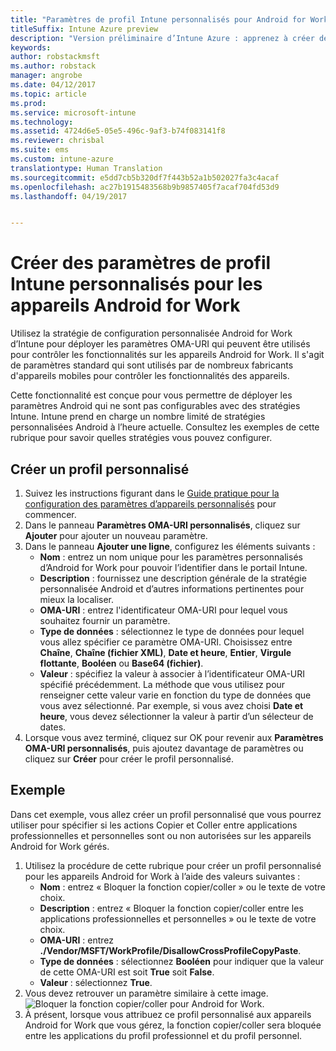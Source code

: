 ```yaml
---
title: "Paramètres de profil Intune personnalisés pour Android for Work"
titleSuffix: Intune Azure preview
description: "Version préliminaire d’Intune Azure : apprenez à créer des paramètres de profil Intune personnalisés pour les appareils Android for Work."
keywords: 
author: robstackmsft
ms.author: robstack
manager: angrobe
ms.date: 04/12/2017
ms.topic: article
ms.prod: 
ms.service: microsoft-intune
ms.technology: 
ms.assetid: 4724d6e5-05e5-496c-9af3-b74f083141f8
ms.reviewer: chrisbal
ms.suite: ems
ms.custom: intune-azure
translationtype: Human Translation
ms.sourcegitcommit: e5dd7cb5b320df7f443b52a1b502027fa3c4acaf
ms.openlocfilehash: ac27b1915483568b9b9857405f7acaf704fd53d9
ms.lasthandoff: 04/19/2017


---
```


# <a name="create-intune-custom-profile-settings-for-android-for-work-devices"></a>Créer des paramètres de profil Intune personnalisés pour les appareils Android for Work

Utilisez la stratégie de configuration personnalisée Android for Work d’Intune pour déployer les paramètres OMA-URI qui peuvent être utilisés pour contrôler les fonctionnalités sur les appareils Android for Work. Il s'agit de paramètres standard qui sont utilisés par de nombreux fabricants d'appareils mobiles pour contrôler les fonctionnalités des appareils.

Cette fonctionnalité est conçue pour vous permettre de déployer les paramètres Android qui ne sont pas configurables avec des stratégies Intune. Intune prend en charge un nombre limité de stratégies personnalisées Android à l’heure actuelle. Consultez les exemples de cette rubrique pour savoir quelles stratégies vous pouvez configurer.

## <a name="create-a-custom-profile"></a>Créer un profil personnalisé

1. Suivez les instructions figurant dans le [Guide pratique pour la configuration des paramètres d’appareils personnalisés](/intune-azure/configure-devices/how-to-configure-custom-settings) pour commencer.
2. Dans le panneau **Paramètres OMA-URI personnalisés**, cliquez sur **Ajouter** pour ajouter un nouveau paramètre.
3. Dans le panneau **Ajouter une ligne**, configurez les éléments suivants :
    - **Nom** : entrez un nom unique pour les paramètres personnalisés d’Android for Work pour pouvoir l’identifier dans le portail Intune.
    - **Description** : fournissez une description générale de la stratégie personnalisée Android et d’autres informations pertinentes pour mieux la localiser.
    - **OMA-URI** : entrez l'identificateur OMA-URI pour lequel vous souhaitez fournir un paramètre.
    - **Type de données** : sélectionnez le type de données pour lequel vous allez spécifier ce paramètre OMA-URI. Choisissez entre **Chaîne**, **Chaîne (fichier XML)**, **Date et heure**, **Entier**, **Virgule flottante**, **Booléen** ou **Base64 (fichier)**.
    - **Valeur** : spécifiez la valeur à associer à l’identificateur OMA-URI spécifié précédemment. La méthode que vous utilisez pour renseigner cette valeur varie en fonction du type de données que vous avez sélectionné. Par exemple, si vous avez choisi **Date et heure**, vous devez sélectionner la valeur à partir d’un sélecteur de dates.
4. Lorsque vous avez terminé, cliquez sur OK pour revenir aux **Paramètres OMA-URI personnalisés**, puis ajoutez davantage de paramètres ou cliquez sur **Créer** pour créer le profil personnalisé.


## <a name="example"></a>Exemple

Dans cet exemple, vous allez créer un profil personnalisé que vous pourrez utiliser pour spécifier si les actions Copier et Coller entre applications professionnelles et personnelles sont ou non autorisées sur les appareils Android for Work gérés.

1. Utilisez la procédure de cette rubrique pour créer un profil personnalisé pour les appareils Android for Work à l’aide des valeurs suivantes :
    - **Nom** : entrez « Bloquer la fonction copier/coller » ou le texte de votre choix.
    - **Description** : entrez « Bloquer la fonction copier/coller entre les applications professionnelles et personnelles » ou le texte de votre choix.
    - **OMA-URI** : entrez **./Vendor/MSFT/WorkProfile/DisallowCrossProfileCopyPaste**.
    - **Type de données** : sélectionnez **Booléen** pour indiquer que la valeur de cette OMA-URI est soit **True** soit **False**.
    - **Valeur** : sélectionnez **True**.
2. Vous devez retrouver un paramètre similaire à cette image.
![Bloquer la fonction copier/coller pour Android for Work.](./media/custom-policy-afw-copy-paste.png)
3. À présent, lorsque vous attribuez ce profil personnalisé aux appareils Android for Work que vous gérez, la fonction copier/coller sera bloquée entre les applications du profil professionnel et du profil personnel.
